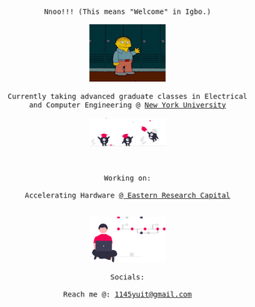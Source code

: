 <p align="center">
  </br>
      <samp>Nnoo!!! 
        (This means "Welcome" in Igbo.)</samp>
  </br>
  <samp>
    </br>
      <img src="assets/wav.gif" width="150px"> 
    <br/>
     </br>
      Currently taking advanced graduate classes in Electrical and Computer Engineering @ <a href=https://nyu.edu/ target="blank">New York University</a>
    <br/>
    </br>
      <img src="assets/col.svg" width="150px"> 
    </br>
  <br/>
  </br>
      </br>Working on:<br/>
      </br>
            Accelerating Hardware <a href=ipfs://eastern-research.eth target="blank">@ Eastern Research Capital</a>
  <br/>
  
  
  </samp>
  <br/>
  </div>
    </br>
      <img src="assets/vc.svg" width="150px">
    <br/>
  <samp></br> Socials: <br/></samp>
  
  <samp>
  </br>
      Reach me @: <a href=mailto:inschoolsng@gmail.com target="blank">1145yuit@gmail.com</a>
  <br/>
  </samp>
</p>
